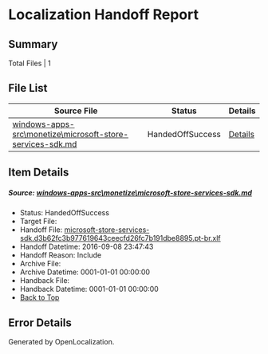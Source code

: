 # <a name='report-top'></a> Localization Handoff Report

## Summary
 Total Files | 1

## File List
 Source File | Status | Details 
 ----------- | ------ | ------- 
 [windows-apps-src\monetize\microsoft-store-services-sdk.md](https://github.com/Microsoft/windows-apps/blob/b86774181d9c4fab6773a7b262ac94760abca95d/windows-apps-src/monetize/microsoft-store-services-sdk.md) | HandedOffSuccess | [Details](#58c65fa89daab4bf4492cf8be95e9fc575d63a554845)

## Item Details
##### <a name='58c65fa89daab4bf4492cf8be95e9fc575d63a554845'></a> Source: [windows-apps-src\monetize\microsoft-store-services-sdk.md](https://github.com/Microsoft/windows-apps/blob/b86774181d9c4fab6773a7b262ac94760abca95d/windows-apps-src/monetize/microsoft-store-services-sdk.md)
* Status: HandedOffSuccess
* Target File: 
* Handoff File: [microsoft-store-services-sdk.d3b62fc3b977619643ceecfd26fc7b191dbe8895.pt-br.xlf](https://github.com/Microsoft/WDG.handoff/blob/20ee0a02aca0f634ea2a735f123c2e25a8f21d06/ol-handoff/Microsoft/windows-apps.pt-br/master/microsoft-store-services-sdk.d3b62fc3b977619643ceecfd26fc7b191dbe8895.pt-br.xlf)
* Handoff Datetime: 2016-09-08 23:47:43
* Handoff Reason: Include
* Archive File: 
* Archive Datetime: 0001-01-01 00:00:00
* Handback File: 
* Handback Datetime: 0001-01-01 00:00:00
* [Back to Top](#report-top)


## Error Details

Generated by OpenLocalization.
